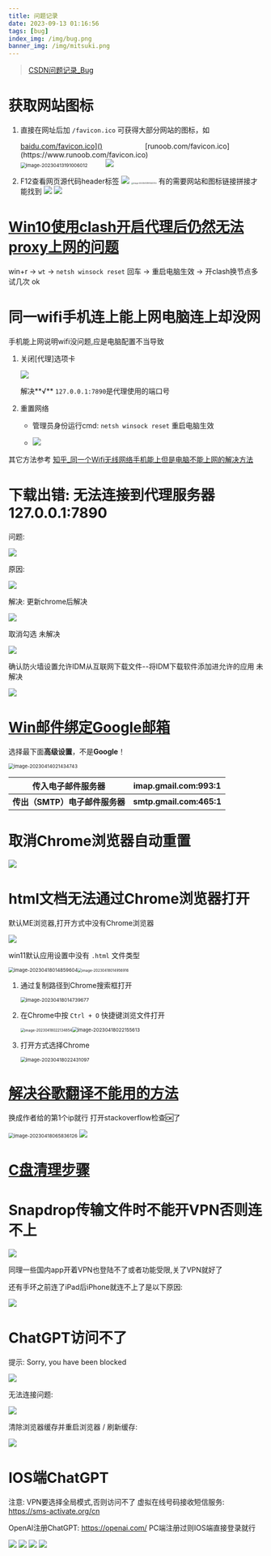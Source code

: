 ```yaml
---
title: 问题记录
date: 2023-09-13 01:16:56
tags: [bug]
index_img: /img/bug.png
banner_img: /img/mitsuki.png
---
```

> [CSDN问题记录_Bug](https://blog.csdn.net/qq_43775855/category_11481883.html?spm=1001.2014.3001.5482)
# 获取网站图标

1. 直接在网址后加 `/favicon.ico` 可获得大部分网站的图标，如
   <div align="left">
      <a href="https://www.baidu.com/favicon.ico">baidu.com/favicon.ico]()</a><span>&emsp;&emsp;&emsp;&emsp;&emsp;&emsp;</span>[runoob.com/favicon.ico](https://www.runoob.com/favicon.ico)</br>
      <img src="https://github.com/Kukukukiki192/TyporaImg/raw/main/img/image-20230413191006012.png" alt="image-20230413191006012" style="zoom:67%;" />
      <span>&emsp;&emsp;</span>
      <img src="https://github.com/Kukukukiki192/TyporaImg/raw/main/img/image-20230413191914276.png"/>
   </div>

2. F12查看网页源代码header标签
    <img src="https://github.com/Kukukukiki192/TyporaImg/raw/main/img/image-20230413191459468.png"/>
    <img src="https://github.com/Kukukukiki192/TyporaImg/raw/main/img/image-20230413191340704.png" alt="image-20230413191340704" style="zoom: 25%;" />
   有的需要网站和图标链接拼接才能找到
   <img src="https://github.com/Kukukukiki192/TyporaImg/raw/main/img/image-20230413191605912.png"/>
   <img src="https://github.com/Kukukukiki192/TyporaImg/raw/main/img/image-20230413191726787.png"/>

# [Win10使用clash开启代理后仍然无法proxy上网的问题](https://www.likecs.com/show-440349.html)

win+r -> `wt` -> `netsh winsock reset` 回车 -> 重启电脑生效 -> 开clash换节点多试几次 ok

# 同一wifi手机连上能上网电脑连上却没网

手机能上网说明wifi没问题,应是电脑配置不当导致

1. 关闭[代理]选项卡

   <img src="https://github.com/Kukukukiki192/TyporaImg/raw/main/img/image-20230912235859895.png"/>

   解决**√**   `127.0.0.1:7890`是代理使用的端口号

2. 重置网络

   - 管理员身份运行cmd: `netsh winsock reset` 重启电脑生效

   - <img src="https://github.com/Kukukukiki192/TyporaImg/raw/main/img/image-20230913000102430.png"/>

其它方法参考 [知乎_同一个Wifi无线网络手机能上但是电脑不能上网的解决方法](https://zhuanlan.zhihu.com/p/538964900)

# 下载出错: 无法连接到代理服务器 127.0.0.1:7890

问题:

<img src="https://github.com/Kukukukiki192/TyporaImg/raw/main/img/image-20230730044631579.png"/>

原因:

<img src="https://github.com/Kukukukiki192/TyporaImg/raw/main/img/image-20230730050633987.png"/>

解决: 更新chrome后解决

<img src="https://github.com/Kukukukiki192/TyporaImg/raw/main/img/image-20230730050804331.png"/>

取消勾选  未解决

<img src="https://github.com/Kukukukiki192/TyporaImg/raw/main/img/image-20230730045131441.png"/>

确认防火墙设置允许IDM从互联网下载文件--将IDM下载软件添加进允许的应用 未解决

<img src="https://github.com/Kukukukiki192/TyporaImg/raw/main/img/image-20230730045848410.png"/>

# [Win邮件绑定Google邮箱](https://blog.csdn.net/weixin_47573148/article/details/125828694)

选择最下面**高级设置**，不是**Google**！

 <img src="https://github.com/Kukukukiki192/TyporaImg/raw/main/img/image-20230414021434743.png" alt="image-20230414021434743" style="zoom:67%;" />

| 传入电子邮件服务器             | imap.gmail.com:993:1     |
| ------------------------------ | ------------------------ |
| **传出（SMTP）电子邮件服务器** | **smtp.gmail.com:465:1** |

# 取消Chrome浏览器自动重置

<img src="https://github.com/Kukukukiki192/TyporaImg/raw/main/img/image-20230414184833315.png"/>

# html文档无法通过Chrome浏览器打开

 默认ME浏览器,打开方式中没有Chrome浏览器

 <img src="https://github.com/Kukukukiki192/TyporaImg/raw/main/img/image-20230418022249480.png"/>

win11默认应用设置中没有 `.html` 文件类型

 <img src="https://github.com/Kukukukiki192/TyporaImg/raw/main/img/image-20230418014859604.png" alt="image-20230418014859604" style="zoom: 67%;" /><img src="https://github.com/Kukukukiki192/TyporaImg/raw/main/img/image-20230418014956916.png" alt="image-20230418014956916" style="zoom:50%;" />

1. 通过复制路径到Chrome搜索框打开

   <img src="https://github.com/Kukukukiki192/TyporaImg/raw/main/img/image-20230418014739677.png" alt="image-20230418014739677" style="zoom:67%;" />

2. 在Chrome中按 `Ctrl + O` 快捷键浏览文件打开

   <img src="https://github.com/Kukukukiki192/TyporaImg/raw/main/img/image-20230418022134854.png" alt="image-20230418022134854" style="zoom:50%;" /><img src="https://github.com/Kukukukiki192/TyporaImg/raw/main/img/image-20230418022155613.png" alt="image-20230418022155613" style="zoom: 67%;" />

3. 打开方式选择Chrome

   <img src="https://github.com/Kukukukiki192/TyporaImg/raw/main/img/image-20230418022431097.png" alt="image-20230418022431097" style="zoom:67%;" />

# [解决谷歌翻译不能用的方法](https://zhuanlan.zhihu.com/p/571190754?utm_id=0)

换成作者给的第1个ip就行 打开stackoverflow检查🆗了 

 <img src="https://github.com/Kukukukiki192/TyporaImg/raw/main/img/image-20230418065836126.png" alt="image-20230418065836126" style="zoom:67%;" />

<img src="https://github.com/Kukukukiki192/TyporaImg/raw/main/img/image-20230418065801529.png"/>

# [C盘清理步骤](https://blog.csdn.net/qq_43775855/article/details/128374402)

# Snapdrop传输文件时不能开VPN否则连不上

<img src="https://github.com/Kukukukiki192/TyporaImg/raw/main/img/image-20230730064748192.png"/>

同理一些国内app开着VPN也登陆不了或者功能受限,关了VPN就好了

还有手环之前连了iPad后iPhone就连不上了是以下原因:

<img src="https://github.com/Kukukukiki192/TyporaImg/raw/main/img/image-20230730201047087.png"/>

# ChatGPT访问不了

提示: Sorry, you have been blocked

<img src="https://github.com/Kukukukiki192/TyporaImg/raw/main/img/image-20230714194345434.png"/>

无法连接问题:

<img src="https://github.com/Kukukukiki192/TyporaImg/raw/main/img/image-20230715003929256.png"/>

清除浏览器缓存并重启浏览器  / 刷新缓存:

<img src="https://github.com/Kukukukiki192/TyporaImg/raw/main/img/image-20230715004256393.png"/>

# IOS端ChatGPT

注意: VPN要选择全局模式,否则访问不了   虚拟在线号码接收短信服务: https://sms-activate.org/cn 

OpenAI注册ChatGPT: https://openai.com/ PC端注册过则IOS端直接登录就行

<img src="https://github.com/Kukukukiki192/TyporaImg/raw/main/img/image-20230726220355315.png"/>

<img src="https://github.com/Kukukukiki192/TyporaImg/raw/main/img/image-20230726220418928.png"/>

<img src="https://github.com/Kukukukiki192/TyporaImg/raw/main/img/image-20230726221123949.png"/>

<img src="https://github.com/Kukukukiki192/TyporaImg/raw/main/img/image-20230728134527715.png"/>